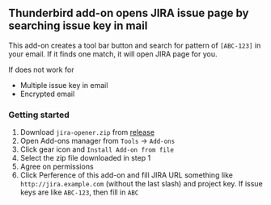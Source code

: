 ## Thunderbird add-on opens JIRA issue page by searching issue key in mail

This add-on creates a tool bar button and search for pattern of `[ABC-123]` in your email. If it finds one match, it will open JIRA page for you.

If does not work for

* Multiple issue key in email
* Encrypted email

### Getting started

1. Download `jira-opener.zip` from [release](https://github.com/braineo/thunderbird-jira-opener/releases)
2. Open Add-ons manager from `Tools` -> `Add-ons`
3. Click gear icon and `Install Add-on from file`
4. Select the zip file downloaded in step 1
5. Agree on permissions
6. Click Perference of this add-on and fill JIRA URL something like `http://jira.example.com` (without the last slash) and project key. If issue keys are like `ABC-123`, then fill in `ABC`
